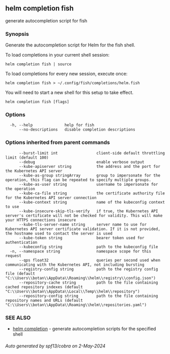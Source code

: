 ## helm completion fish

generate autocompletion script for fish

### Synopsis


Generate the autocompletion script for Helm for the fish shell.

To load completions in your current shell session:

    helm completion fish | source

To load completions for every new session, execute once:

    helm completion fish > ~/.config/fish/completions/helm.fish

You will need to start a new shell for this setup to take effect.


```
helm completion fish [flags]
```

### Options

```
  -h, --help              help for fish
      --no-descriptions   disable completion descriptions
```

### Options inherited from parent commands

```
      --burst-limit int                 client-side default throttling limit (default 100)
      --debug                           enable verbose output
      --kube-apiserver string           the address and the port for the Kubernetes API server
      --kube-as-group stringArray       group to impersonate for the operation, this flag can be repeated to specify multiple groups.
      --kube-as-user string             username to impersonate for the operation
      --kube-ca-file string             the certificate authority file for the Kubernetes API server connection
      --kube-context string             name of the kubeconfig context to use
      --kube-insecure-skip-tls-verify   if true, the Kubernetes API server's certificate will not be checked for validity. This will make your HTTPS connections insecure
      --kube-tls-server-name string     server name to use for Kubernetes API server certificate validation. If it is not provided, the hostname used to contact the server is used
      --kube-token string               bearer token used for authentication
      --kubeconfig string               path to the kubeconfig file
  -n, --namespace string                namespace scope for this request
      --qps float32                     queries per second used when communicating with the Kubernetes API, not including bursting
      --registry-config string          path to the registry config file (default "C:\\Users\\botan\\AppData\\Roaming\\helm\\registry\\config.json")
      --repository-cache string         path to the file containing cached repository indexes (default "C:\\Users\\botan\\AppData\\Local\\Temp\\helm\\repository")
      --repository-config string        path to the file containing repository names and URLs (default "C:\\Users\\botan\\AppData\\Roaming\\helm\\repositories.yaml")
```

### SEE ALSO

* [helm completion](helm_completion.md)	 - generate autocompletion scripts for the specified shell

###### Auto generated by spf13/cobra on 2-May-2024
